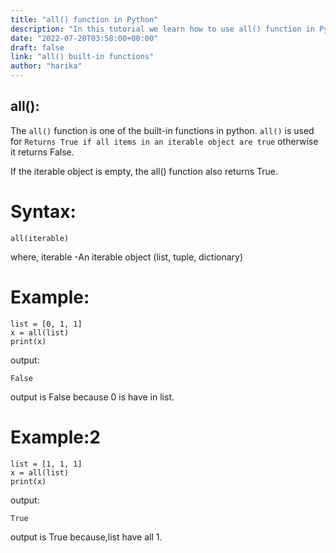 ```yaml
---
title: "all() function in Python"
description: "In this tutorial we learn how to use all() function in Python"
date: "2022-07-20T03:58:00+00:00"
draft: false
link: "all() built-in functions"
author: "harika"
---
```

## all():

The `all()` function is one of the built-in functions in python.
`all()` is used for `Returns True if all items in an iterable object are true` otherwise it returns False.

If the iterable object is empty, the all() function also returns True.

# Syntax:
```
all(iterable)
```
where,
iterable -An iterable object (list, tuple, dictionary)

# Example:
```
list = [0, 1, 1]
x = all(list)
print(x)
```
output:
```
False
```
output is False because 0 is have in list.

# Example:2
```
list = [1, 1, 1]
x = all(list)
print(x)
```
output:
```
True
```
output is True because,list have all 1.





